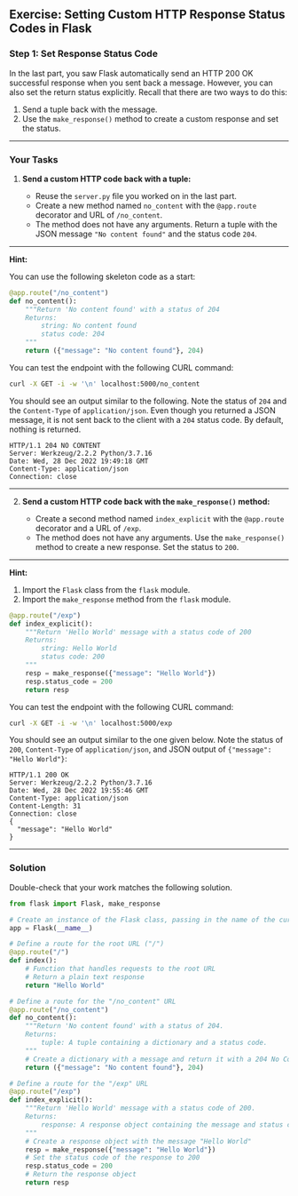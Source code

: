 ## Exercise: Setting Custom HTTP Response Status Codes in Flask

### Step 1: Set Response Status Code

In the last part, you saw Flask automatically send an HTTP 200 OK successful response when you sent back a message. However, you can also set the return status explicitly. Recall that there are two ways to do this:

1. Send a tuple back with the message.
2. Use the `make_response()` method to create a custom response and set the status.

---

### Your Tasks

1. **Send a custom HTTP code back with a tuple:**

    - Reuse the `server.py` file you worked on in the last part.
    - Create a new method named `no_content` with the `@app.route` decorator and URL of `/no_content`.
    - The method does not have any arguments. Return a tuple with the JSON message `"No content found"` and the status code `204`.

---

**Hint:**

You can use the following skeleton code as a start:

```python
@app.route("/no_content")
def no_content():
    """Return 'No content found' with a status of 204
    Returns:
        string: No content found
        status code: 204
    """
    return ({"message": "No content found"}, 204)
```

You can test the endpoint with the following CURL command:

```bash
curl -X GET -i -w '\n' localhost:5000/no_content
```

You should see an output similar to the following. Note the status of `204` and the `Content-Type` of `application/json`. Even though you returned a JSON message, it is not sent back to the client with a `204` status code. By default, nothing is returned.

```plaintext
HTTP/1.1 204 NO CONTENT
Server: Werkzeug/2.2.2 Python/3.7.16
Date: Wed, 28 Dec 2022 19:49:18 GMT
Content-Type: application/json
Connection: close
```

---

2. **Send a custom HTTP code back with the `make_response()` method:**

    - Create a second method named `index_explicit` with the `@app.route` decorator and a URL of `/exp`.
    - The method does not have any arguments. Use the `make_response()` method to create a new response. Set the status to `200`.

---

**Hint:**

1. Import the `Flask` class from the `flask` module.
2. Import the `make_response` method from the `flask` module.

```python
@app.route("/exp")
def index_explicit():
    """Return 'Hello World' message with a status code of 200
    Returns:
        string: Hello World
        status code: 200
    """
    resp = make_response({"message": "Hello World"})
    resp.status_code = 200
    return resp
```

You can test the endpoint with the following CURL command:

```bash
curl -X GET -i -w '\n' localhost:5000/exp
```

You should see an output similar to the one given below. Note the status of `200`, `Content-Type` of `application/json`, and JSON output of `{"message": "Hello World"}`:

```plaintext
HTTP/1.1 200 OK
Server: Werkzeug/2.2.2 Python/3.7.16
Date: Wed, 28 Dec 2022 19:55:46 GMT
Content-Type: application/json
Content-Length: 31
Connection: close
{
  "message": "Hello World"
}
```

---

### Solution

Double-check that your work matches the following solution.

```python
from flask import Flask, make_response

# Create an instance of the Flask class, passing in the name of the current module
app = Flask(__name__)

# Define a route for the root URL ("/")
@app.route("/")
def index():
    # Function that handles requests to the root URL
    # Return a plain text response
    return "Hello World"

# Define a route for the "/no_content" URL
@app.route("/no_content")
def no_content():
    """Return 'No content found' with a status of 204.
    Returns:
        tuple: A tuple containing a dictionary and a status code.
    """
    # Create a dictionary with a message and return it with a 204 No Content status code
    return ({"message": "No content found"}, 204)

# Define a route for the "/exp" URL
@app.route("/exp")
def index_explicit():
    """Return 'Hello World' message with a status code of 200.
    Returns:
        response: A response object containing the message and status code 200.
    """
    # Create a response object with the message "Hello World"
    resp = make_response({"message": "Hello World"})
    # Set the status code of the response to 200
    resp.status_code = 200
    # Return the response object
    return resp
```
